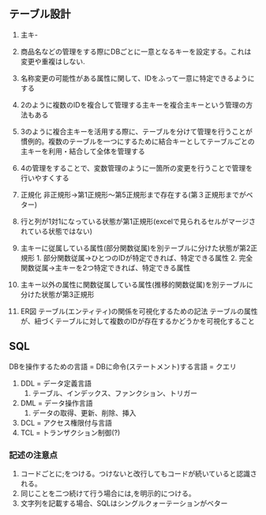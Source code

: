 
## テーブル設計
1. 主キ-
  1. 商品名などの管理をする際にDBごとに一意となるキーを設定する。これは変更や重複はしない.
  2. 名称変更の可能性がある属性に関して、IDをふって一意に特定できるようにする
  3. 2のように複数のIDを複合して管理する主キーを複合主キーという管理の方法もある
  4. 3のように複合主キーを活用する際に、テーブルを分けて管理を行うことが慣例的。複数のテーブルを一つにするために結合キーとしてテーブルごとの主キーを利用・結合して全体を管理する
  5. 4の管理をすることで、変数管理のように一箇所の変更を行うことで管理を行いやすくする

2. 正規化
   非正規形→第1正規形〜第5正規形まで存在する(第３正規形までがベター)
  1. 行と列が1対1になっている状態が第1正規形(excelで見られるセルがマージされている状態ではない)
  2. 主キーに従属している属性(部分関数従属)を別テーブルに分けた状態が第2正規形
    1. 部分関数従属→ひとつのIDが特定できれば、特定できる属性
    2. 完全関数従属→主キーを2つ特定できれば、特定できる属性
  3. 主キー以外の属性に関数従属している属性(推移的関数従属)を別テーブルに分けた状態が第3正規形

3. ER図
   テーブル(エンティティ)の関係を可視化するための記法
   テーブルの属性が、紐づくテーブルに対して複数のIDが存在するかどうかを可視化すること

## SQL
DBを操作するための言語 = DBに命令(ステートメント)する言語 = クエリ

1. DDL = データ定義言語
   1. テーブル、インデックス、ファンクション、トリガー
2. DML = データ操作言語
   1. データの取得、更新、削除、挿入
3. DCL = アクセス権限付与言語
4. TCL = トランザクション制御(?)

### 記述の注意点
1. コードごとに;をつける。つけないと改行してもコードが続いていると認識される。
2. 同じことを二つ続けて行う場合には,を明示的につける。
3. 文字列を記載する場合、SQLはシングルクォーテーションがベター
